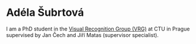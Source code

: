 # Adéla Šubrtová
I am a PhD student in the [Visual Recognition Group (VRG)](https://cyber.felk.cvut.cz/research/groups-teams/vrg/) at CTU in Prague supervised by Jan Čech and Jiří Matas (supervisor specialist).

